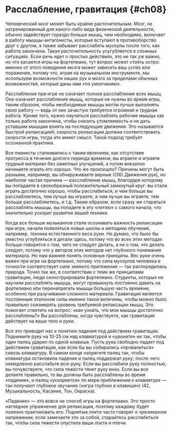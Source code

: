 # Расслабление, гравитация {#ch08}

Человеческий мозг может быть крайне расточительным. Мозг, не натренированный для какого-либо вида физической деятельности, обычно задействует гораздо больше мышц, чем необходимо, включает в работу мышцы-антагонисты, которые вступают в противоборство друг с другом, а также забывает расслабить мускулы после того, как работа закончена. Такая расточительность усугубляется в сложных ситуациях. Если речь идет о простых действиях, это не так уж важно, но что касается игры на фортепиано, тут вопрос может стоять остро: именно от этого поведения мозга может зависеть ваш успех или поражение, потому что, играя на музыкальном инструменте, мы используем возможности наших рук и мозга за пределами обычных возможностей, которые даны нам «по умолчанию».

Расслабление при игре не означает полное расслабление всех мышц. Оно означает расслабление мышц, которые не нужны во время игры, таким образом, чтобы необходимые мышцы могли лучше выполнять свою работу — ведь от них зачастую требуется огромная и трудная работа. Кроме того, нужно научиться расслаблять рабочие мышцы как только работа закончена, чтобы снизить утомляемость и не дать уставшим мышцам влиять на последующие движения. Это называется быстрой релаксацией; скорость релаксации должна соответствовать скорости игры, тогда это имеет смысл. Такой подход требует осознанной практики.

Все пианисты сталкивались с таким явлением, как отсутствие прогресса в течение долгого периода времени; вы играете и играете трудный материал без заметных улучшений, а потом внезапно начинаете играть его хорошо. Что же произошло? Причины могут быть разными, например, вы обнаруживаете верные ((36) Движения рук), но наиболее частая причина — расслабление мышц, благодаря которому вы попадаете в своеобразный положительный замкнутый круг: вы стали играть достаточно хорошо, чтобы расслабиться, и чем больше вы расслабляетесь, тем лучше вы играете, а чем лучше вы играете, тем больше расслабляетесь, и т.д. Таким образом, если сразу же стараться расслаблять мышцы, вы попадете в эту «петлю» с самого начала, что значительно ускорит развитие вашей техники.

Когда все больше музыкантов стали осознавать важность релаксации при игре, начали появляться новые школы и методики обучения, например, техника естественного веса руки. Не думаю, что было бы уместно углубляться в детали здесь, потому что во всех этих методах больше говорится о том, чего не следует делать, а не о том, что делать следует, потому что у авторов этих методов нет глубокого понимания материала. Но нам важнее понять основные принципы. Вес руки очень важен при игре на фортепиано, потому что сила мускулов человека в точности соответствует силе земного притяжения — так распорядилась природа. Точно так же, в соответствии с теми же принципами гравитации, люди сконструировали фортепиано. Студенты, которых не научили расслаблять мышцы, могут привыкнуть постоянно давить на фортепиано или перенапрягать мышцы большую часть времени, особенно при разучивании сложного материала. Гравитация является постоянным эталоном силы именно такой величины, чтобы можно было правильно соизмерять уровень требуемой релаксации мышц. Это помогает ответить на вопрос: «как узнать, что мои мышцы достаточно расслаблены?» Вы расслаблены, когда чувствуете, как гравитация действует на ваше тело и руки.

Все это приводит нас к понятию падения под действием гравитации. Поднимите руку на 10-25 см над клавиатурой и «уроните» ее так, чтобы один палец ударил по одной клавише. Пусть рука свободно падает под действием гравитации, как если бы вы собирались «провалиться» сквозь клавиатуру. В самом конце напрягите палец так, чтобы клавиатура остановила падение и палец поддержал руку; после чего немедленно расслабьте всю руку. Если вы расслабили руку полностью, вы почувствуете, что сила тяжести тянет руку вниз. Если вы все делаете правильно, то вы должны быть расслаблены во время «падения», и палец «ускоряется» по мере приближения к клавиатуре — так получают глубокое звучание («игра глубоко в клавиши») (42, Музыкальность, Касание, Тон, Окраска).

«Падение» — это вовсе не способ игры на фортепиано. Это просто наглядное упражнение для релаксации, поэтому каждому будет полезно практиковать его. Поднятые локти часто говорят о чрезмерном напряжении; если замечаете это за собой, старайтесь расслабиться так, чтобы сила тяжести опустила ваши локти и плечи.

